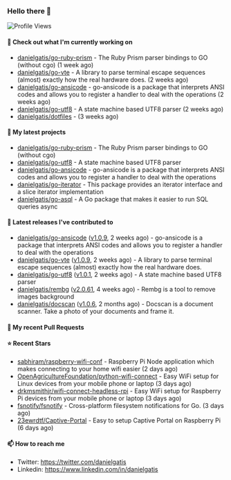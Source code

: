 ### Hello there 👋

![Profile Views](https://komarev.com/ghpvc/?username=danielgatis&label=PROFILE+VIEWS)

#### 👷 Check out what I'm currently working on

- [danielgatis/go-ruby-prism](https://github.com/danielgatis/go-ruby-prism) - The Ruby Prism parser bindings to GO (without cgo) (1 week ago)
- [danielgatis/go-vte](https://github.com/danielgatis/go-vte) - A library to parse terminal escape sequences (almost) exactly how the real hardware does. (2 weeks ago)
- [danielgatis/go-ansicode](https://github.com/danielgatis/go-ansicode) - go-ansicode is a package that interprets ANSI codes and allows you to register a handler to deal with the operations (2 weeks ago)
- [danielgatis/go-utf8](https://github.com/danielgatis/go-utf8) - A state machine based UTF8 parser (2 weeks ago)
- [danielgatis/dotfiles](https://github.com/danielgatis/dotfiles) -  (3 weeks ago)

#### 🌱 My latest projects

- [danielgatis/go-ruby-prism](https://github.com/danielgatis/go-ruby-prism) - The Ruby Prism parser bindings to GO (without cgo)
- [danielgatis/go-utf8](https://github.com/danielgatis/go-utf8) - A state machine based UTF8 parser
- [danielgatis/go-ansicode](https://github.com/danielgatis/go-ansicode) - go-ansicode is a package that interprets ANSI codes and allows you to register a handler to deal with the operations
- [danielgatis/go-iterator](https://github.com/danielgatis/go-iterator) - This package provides an iterator interface and a slice iterator implementation
- [danielgatis/go-asql](https://github.com/danielgatis/go-asql) - A Go package that makes it easier to run SQL queries async

#### 🔭 Latest releases I've contributed to

- [danielgatis/go-ansicode](https://github.com/danielgatis/go-ansicode) ([v1.0.9](https://github.com/danielgatis/go-ansicode/releases/tag/v1.0.9), 2 weeks ago) - go-ansicode is a package that interprets ANSI codes and allows you to register a handler to deal with the operations
- [danielgatis/go-vte](https://github.com/danielgatis/go-vte) ([v1.0.9](https://github.com/danielgatis/go-vte/releases/tag/v1.0.9), 2 weeks ago) - A library to parse terminal escape sequences (almost) exactly how the real hardware does.
- [danielgatis/go-utf8](https://github.com/danielgatis/go-utf8) ([v1.0.1](https://github.com/danielgatis/go-utf8/releases/tag/v1.0.1), 2 weeks ago) - A state machine based UTF8 parser
- [danielgatis/rembg](https://github.com/danielgatis/rembg) ([v2.0.61](https://github.com/danielgatis/rembg/releases/tag/v2.0.61), 4 weeks ago) - Rembg is a tool to remove images background
- [danielgatis/docscan](https://github.com/danielgatis/docscan) ([v1.0.6](https://github.com/danielgatis/docscan/releases/tag/v1.0.6), 2 months ago) - Docscan is a document scanner. Take a photo of your documents and frame it.

#### 🔨 My recent Pull Requests


#### ⭐ Recent Stars

- [sabhiram/raspberry-wifi-conf](https://github.com/sabhiram/raspberry-wifi-conf) - Raspberry Pi Node application which makes connecting to your home wifi easier (2 days ago)
- [OpenAgricultureFoundation/python-wifi-connect](https://github.com/OpenAgricultureFoundation/python-wifi-connect) - Easy WiFi setup for Linux devices from your mobile phone or laptop (3 days ago)
- [drkmsmithjr/wifi-connect-headless-rpi](https://github.com/drkmsmithjr/wifi-connect-headless-rpi) - Easy WiFi setup for Raspberry Pi devices from your mobile phone or laptop (3 days ago)
- [fsnotify/fsnotify](https://github.com/fsnotify/fsnotify) - Cross-platform filesystem notifications for Go. (3 days ago)
- [23ewrdtf/Captive-Portal](https://github.com/23ewrdtf/Captive-Portal) - Easy to setup Captive Portal on Raspberry Pi (6 days ago)

#### 📫 How to reach me

- Twitter: https://twitter.com/danielgatis
- Linkedin: https://www.linkedin.com/in/danielgatis
